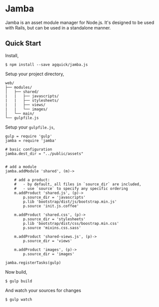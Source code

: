 # Jamba

Jamba is an asset module manager for Node.js. It's designed to be used with Rails, but can be used in a standalone manner.

## Quick Start

Install,

```
$ npm install --save agquick/jamba.js
```

Setup your project directory,

```
web/
├── modules/
│   ├── shared/
|   |   ├── javascripts/
|   |   ├── stylesheets/
|   |   ├── views/
|   |   └── images/
│   └── main/
└── gulpfile.js
```

Setup your `gulpfile.js`,

```
gulp = require 'gulp'
jamba = require 'jamba'

# basic configuration
jamba.dest_dir = "../public/assets"


# add a module
jamba.addModule 'shared', (m)->

	# add a product:
	#	- by default, all files in `source_dir` are included,
	#	- use `source` to specify any specific ordering
	m.addProduct 'shared.js', (p)->
		p.source_dir = 'javascripts'
		p.lib 'bootstrap/dist/js/bootstrap.min.js'
		p.source 'init.js.coffee'

	m.addProduct 'shared.css', (p)->
		p.source_dir = 'stylesheets'
		p.lib 'bootstrap/dist/css/boostrap.min.css'
		p.source 'mixins.css.sass'

	m.addProduct 'shared-views.js', (p)->
		p.source_dir = 'views'

	m.addProduct 'images', (p)->
		p.source_dir = 'images'

jamba.registerTasks(gulp)
```

Now build,

```
$ gulp build
```

And watch your sources for changes
```
$ gulp watch
```
